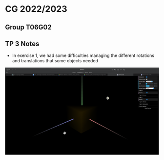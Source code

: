 # CG 2022/2023

## Group T06G02

## TP 3 Notes

- In exercise 1, we had some difficulties managing the different rotations and translations that some objects needed

![Screenshot 1](screenshots/cg-t06g02-tp3-1.png)